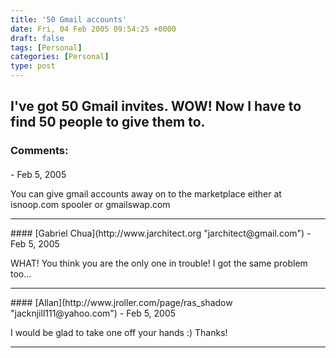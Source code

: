 ```yaml
---
title: '50 Gmail accounts'
date: Fri, 04 Feb 2005 09:54:25 +0000
draft: false
tags: [Personal]
categories: [Personal]
type: post
---
```


I've got 50 Gmail invites. WOW! Now I have to find 50 people to give them to.
---
### Comments:
#### 
[]( "") - <time datetime="2005-02-04 10:11:43">Feb 5, 2005</time>

You can give gmail accounts away on to the marketplace either at isnoop.com spooler or gmailswap.com
<hr />
#### 
[Gabriel Chua](http://www.jarchitect.org "jarchitect@gmail.com") - <time datetime="2005-02-04 10:29:17">Feb 5, 2005</time>

WHAT! You think you are the only one in trouble! I got the same problem too...
<hr />
#### 
[Allan](http://www.jroller.com/page/ras_shadow "jacknjill111@yahoo.com") - <time datetime="2005-02-04 10:36:56">Feb 5, 2005</time>

I would be glad to take one off your hands :) Thanks!
<hr />
